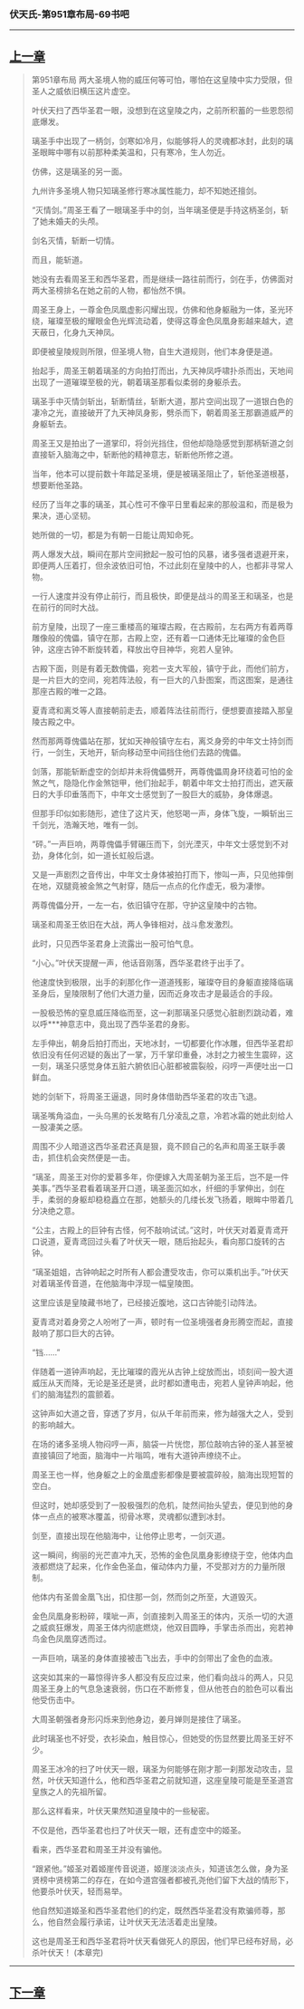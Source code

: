 ### 伏天氏-第951章布局-69书吧

--------
[上一章](./3dcf2bbd9b4c76da0d0c581fa8c36317.md)
--------


>
>
>
>第951章布局
>两大圣境人物的威压何等可怕，哪怕在这皇陵中实力受限，但圣人之威依旧横压这片虚空。
>
>叶伏天扫了西华圣君一眼，没想到在这皇陵之内，之前所积蓄的一些恩怨彻底爆发。
>
>璃圣手中出现了一柄剑，剑寒如冷月，似能够将人的灵魂都冰封，此刻的璃圣眼眸中哪有以前那种柔美温和，只有寒冷，生人勿近。
>
>仿佛，这是璃圣的另一面。
>
>九州许多圣境人物只知璃圣修行寒冰属性能力，却不知她还擅剑。
>
>“灭情剑。”周圣王看了一眼璃圣手中的剑，当年璃圣便是手持这柄圣剑，斩了她未婚夫的头颅。
>
>剑名灭情，斩断一切情。
>
>而且，能斩道。
>
>她没有去看周圣王和西华圣君，而是继续一路往前而行，剑在手，仿佛面对两大圣榜排名在她之前的人物，都怡然不惧。
>
>周圣王身上，一尊金色凤凰虚影闪耀出现，仿佛和他身躯融为一体，圣光环绕，璀璨至极的耀眼金色光辉流动着，使得这尊金色凤凰身影越来越大，遮天蔽日，化身九天神凤。
>
>即便被皇陵规则所限，但圣境人物，自生大道规则，他们本身便是道。
>
>抬起手，周圣王朝着璃圣的方向拍打而出，九天神凤呼啸扑杀而出，天地间出现了一道璀璨至极的光，朝着璃圣那看似柔弱的身躯杀去。
>
>璃圣手中灭情剑斩出，斩断情丝，斩断大道，那片空间出现了一道银白色的凄冷之光，直接破开了九天神凤身影，劈杀而下，朝着周圣王那霸道威严的身躯斩去。
>
>周圣王又是拍出了一道掌印，将剑光挡住，但他却隐隐感觉到那柄斩道之剑直接斩入脑海之中，斩断他的精神意志，斩断他所修之道。
>
>当年，他本可以提前数十年踏足圣境，便是被璃圣阻止了，斩他圣道根基，想要断他圣路。
>
>经历了当年之事的璃圣，其心性可不像平日里看起来的那般温和，而是极为果决，道心坚韧。
>
>她所做的一切，都是为有朝一日能让周知命死。
>
>两人爆发大战，瞬间在那片空间掀起一股可怕的风暴，诸多强者退避开来，即便两人压着打，但余波依旧可怕，不过此刻在皇陵中的人，也都非寻常人物。
>
>一行人速度并没有停止前行，而且极快，即便是战斗的周圣王和璃圣，也是在前行的同时大战。
>
>前方皇陵，出现了一座三重楼高的璀璨古殿，在古殿前，左右两方有着两尊雕像般的傀儡，镇守在那，古殿上空，还有着一口通体无比璀璨的金色巨钟，这座古钟不断旋转着，释放出夺目神华，宛若人皇钟。
>
>古殿下面，则是有着无数傀儡，宛若一支大军般，镇守于此，而他们前方，是一片巨大的空间，宛若阵法般，有一巨大的八卦图案，而这图案，是通往那座古殿的唯一之路。
>
>夏青鸢和离爻等人直接朝前走去，顺着阵法往前而行，便想要直接踏入那皇陵古殿之中。
>
>然而那两尊傀儡站在那，犹如天神般镇守左右，离爻身旁的中年文士持剑而行，一剑生，天地开，斩向移动至中间挡住他们去路的傀儡。
>
>剑落，那能斩断虚空的剑却并未将傀儡劈开，两尊傀儡周身环绕着可怕的金煞之气，隐隐化作金煞铠甲，他们抬起手，朝着中年文士拍打而出，遮天蔽日的大手印垂落而下，中年文士感觉到了一股巨大的威胁，身体爆退。
>
>但那手印似如影随形，遮住了这片天，他怒喝一声，身体飞旋，一瞬斩出三千剑光，浩瀚天地，唯有一剑。
>
>“砰。”一声巨响，两尊傀儡手臂碾压而下，剑光湮灭，中年文士感觉到不对劲，身体化剑，如一道长虹般后退。
>
>又是一声剧烈之音传出，中年文士身体被拍打而下，惨叫一声，只见他摔倒在地，双腿竟被金煞之气射穿，随后一点点的化作虚无，极为凄惨。
>
>两尊傀儡分开，一左一右，依旧镇守在那，守护这皇陵中的古物。
>
>璃圣和周圣王依旧在大战，两人争锋相对，战斗愈发激烈。
>
>此时，只见西华圣君身上流露出一股可怕气息。
>
>“小心。”叶伏天提醒一声，他话音刚落，西华圣君终于出手了。
>
>他速度快到极限，出手的刹那化作一道道残影，璀璨夺目的身躯直接降临璃圣身后，皇陵限制了他们大道力量，因而近身攻击才是最适合的手段。
>
>一股极恐怖的窒息威压降临而至，这一刹那璃圣只感觉心脏剧烈跳动着，难以呼***神意志中，竟出现了西华圣君的身影。
>
>左手伸出，朝身后拍打而出，天地冰封，一切都要化作冰雕，但西华圣君却依旧没有任何迟疑的轰出了一掌，万千掌印重叠，冰封之力被生生震碎，这一刻，璃圣只感觉身体五脏六腑依旧心脏都被震裂般，闷哼一声便吐出一口鲜血。
>
>她的剑斩下，将周圣王逼退，同时身体借助西华圣君的攻击飞退。
>
>璃圣嘴角溢血，一头乌黑的长发略有几分凌乱之意，冷若冰霜的她此刻给人一股凄美之感。
>
>周围不少人暗道这西华圣君还真是狠，竟不顾自己的名声和周圣王联手袭击，抓住机会突然便是一击。
>
>“璃圣，周圣王对你的爱慕多年，你便嫁入大周圣朝为圣王后，岂不是一件美事。”西华圣君看着璃圣开口道，璃圣面沉如水，纤细的手掌伸出，剑在手，柔弱的身躯却稳稳矗立在那，她额头的几缕长发飞扬着，眼眸中带着几分决绝之意。
>
>“公主，古殿上的巨钟有古怪，何不敲响试试。”这时，叶伏天对着夏青鸢开口说道，夏青鸢回过头看了叶伏天一眼，随后抬起头，看向那口旋转的古钟。
>
>“璃圣姐姐，古钟响起之时所有人都会遭受攻击，你可以乘机出手。”叶伏天对着璃圣传音道，在他脑海中浮现一幅皇陵图。
>
>这里应该是皇陵藏书地了，已经接近腹地，这口古钟能引动阵法。
>
>夏青鸢对着身旁之人吩咐了一声，顿时有一位圣境强者身形腾空而起，直接敲响了那口巨大的古钟。
>
>“铛……”
>
>伴随着一道钟声响起，无比璀璨的霞光从古钟上绽放而出，顷刻间一股大道威压从天而降，无论是圣还是贤，此时都如遭电击，宛若人皇钟声响起，他们的脑海猛烈的震颤着。
>
>这钟声如大道之音，穿透了岁月，似从千年前而来，修为越强大之人，受到的影响越大。
>
>在场的诸多圣境人物闷哼一声，脑袋一片恍惚，那位敲响古钟的圣人甚至被直接镇回了地面，脑海中一片嗡鸣，唯有大道钟声缭绕不止。
>
>周圣王也一样，他身躯之上的金凰虚影都像是要被震碎般，脑海出现短暂的空白。
>
>但这时，她却感受到了一股极强烈的危机，陡然间抬头望去，便见到他的身体一点点的被寒冰覆盖，彻骨冰寒，灵魂都似遭到冰封。
>
>剑至，直接出现在他脑海中，让他停止思考，一剑灭道。
>
>这一瞬间，绚丽的光芒直冲九天，恐怖的金色凤凰身影缭绕于空，他体内血液都燃烧了起来，化作金色圣血，催动体内力量，不受那对方的力量所限制。
>
>他体内有圣兽金凰飞出，扣住那一剑，然而剑之所至，大道毁灭。
>
>金色凤凰身影粉碎，噗呲一声，剑直接刺入周圣王的体内，灭杀一切的大道之威疯狂爆发，周圣王体内彻底燃烧，他双目圆睁，手掌击杀而出，宛若神鸟金色凤凰穿透而过。
>
>一声巨响，璃圣的身体直接被击飞出去，手中的剑带出了金色的血液。
>
>这突如其来的一幕惊得许多人都没有反应过来，他们看向战斗的两人，只见周圣王身上的气息急速衰弱，伤口在不断修复，但从他苍白的脸色可以看出他受伤击中。
>
>大周圣朝强者身形闪烁来到他身边，姜月婵则是接住了璃圣。
>
>此时璃圣也不好受，衣衫染血，触目惊心，但她受的伤显然要比周圣王好不少。
>
>周圣王冰冷的扫了叶伏天一眼，璃圣为何能够在刚才那一刹那发动攻击，显然，叶伏天知道什么，他和西华圣君之前就知道，这座皇陵可能是至圣道宫皇族之人的先祖所留。
>
>那么这样看来，叶伏天果然知道皇陵中的一些秘密。
>
>不仅是他，西华圣君也扫了叶伏天一眼，还有虚空中的姬圣。
>
>看来，西华圣君和周圣王并没有骗他。
>
>“跟紧他。”姬圣对着姬崖传音说道，姬崖淡淡点头，知道该怎么做，身为圣贤榜中贤榜第二的存在，在如今道宫强者都被孔尧他们留下大战的情形下，他要杀叶伏天，轻而易举。
>
>他自然知道姬圣和西华圣君他们的约定，既然西华圣君没有欺骗师尊，那么，他自然会履行承诺，让叶伏天无法活着走出皇陵。
>
>这也是周圣王和西华圣君将叶伏天看做死人的原因，他们早已经布好局，必杀叶伏天！
>(本章完)
>
>

--------
[下一章](./192a568ac7b4c1fb2712c5b0570d1f7e.md)
--------
